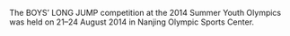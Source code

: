 The BOYS’ LONG JUMP competition at the 2014 Summer Youth Olympics was held on 21–24 August 2014 in Nanjing Olympic Sports Center.
